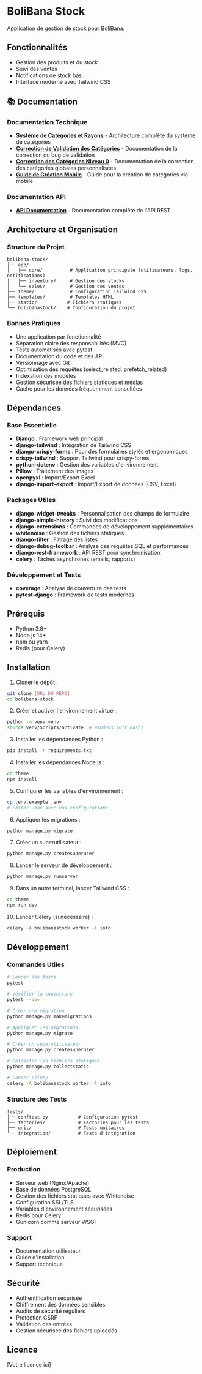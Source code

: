 # BoliBana Stock

Application de gestion de stock pour BoliBana.

## Fonctionnalités

- Gestion des produits et du stock
- Suivi des ventes
- Notifications de stock bas
- Interface moderne avec Tailwind CSS

## 📚 Documentation

### Documentation Technique
- [**Système de Catégories et Rayons**](./DOCUMENTATION_CATEGORIES_RAYONS.md) - Architecture complète du système de catégories
- [**Correction de Validation des Catégories**](./CATEGORY_VALIDATION_FIX.md) - Documentation de la correction du bug de validation
- [**Correction des Catégories Niveau 0**](./LEVEL_0_CATEGORIES_FIX.md) - Documentation de la correction des catégories globales personnalisées
- [**Guide de Création Mobile**](./MOBILE_CATEGORY_CREATION_GUIDE.md) - Guide pour la création de catégories via mobile

### Documentation API
- [**API Documentation**](./api/README.md) - Documentation complète de l'API REST

## Architecture et Organisation

### Structure du Projet
```
bolibana-stock/
├── app/
│   ├── core/          # Application principale (utilisateurs, logs, notifications)
│   ├── inventory/     # Gestion des stocks
│   └── sales/         # Gestion des ventes
├── theme/             # Configuration Tailwind CSS
├── templates/         # Templates HTML
├── static/           # Fichiers statiques
└── bolibanastock/    # Configuration du projet
```

### Bonnes Pratiques
- Une application par fonctionnalité
- Séparation claire des responsabilités (MVC)
- Tests automatisés avec pytest
- Documentation du code et des API
- Versionnage avec Git
- Optimisation des requêtes (select_related, prefetch_related)
- Indexation des modèles
- Gestion sécurisée des fichiers statiques et médias
- Cache pour les données fréquemment consultées

## Dépendances

### Base Essentielle
- **Django** : Framework web principal
- **django-tailwind** : Intégration de Tailwind CSS
- **django-crispy-forms** : Pour des formulaires stylés et ergonomiques
- **crispy-tailwind** : Support Tailwind pour crispy-forms
- **python-dotenv** : Gestion des variables d'environnement
- **Pillow** : Traitement des images
- **openpyxl** : Import/Export Excel
- **django-import-export** : Import/Export de données (CSV, Excel)

### Packages Utiles
- **django-widget-tweaks** : Personnalisation des champs de formulaire
- **django-simple-history** : Suivi des modifications
- **django-extensions** : Commandes de développement supplémentaires
- **whitenoise** : Gestion des fichiers statiques
- **django-filter** : Filtrage des listes
- **django-debug-toolbar** : Analyse des requêtes SQL et performances
- **django-rest-framework** : API REST pour synchronisation
- **celery** : Tâches asynchrones (emails, rapports)

### Développement et Tests
- **coverage** : Analyse de couverture des tests
- **pytest-django** : Framework de tests modernes

## Prérequis

- Python 3.8+
- Node.js 14+
- npm ou yarn
- Redis (pour Celery)

## Installation

1. Cloner le dépôt :
```bash
git clone [URL_DU_REPO]
cd bolibana-stock
```

2. Créer et activer l'environnement virtuel :
```bash
python -m venv venv
source venv/Scripts/activate  # Windows (Git Bash)
```

3. Installer les dépendances Python :
```bash
pip install -r requirements.txt
```

4. Installer les dépendances Node.js :
```bash
cd theme
npm install
```

5. Configurer les variables d'environnement :
```bash
cp .env.example .env
# Éditer .env avec vos configurations
```

6. Appliquer les migrations :
```bash
python manage.py migrate
```

7. Créer un superutilisateur :
```bash
python manage.py createsuperuser
```

8. Lancer le serveur de développement :
```bash
python manage.py runserver
```

9. Dans un autre terminal, lancer Tailwind CSS :
```bash
cd theme
npm run dev
```

10. Lancer Celery (si nécessaire) :
```bash
celery -A bolibanastock worker -l info
```

## Développement

### Commandes Utiles
```bash
# Lancer les tests
pytest

# Vérifier la couverture
pytest --cov

# Créer une migration
python manage.py makemigrations

# Appliquer les migrations
python manage.py migrate

# Créer un superutilisateur
python manage.py createsuperuser

# Collecter les fichiers statiques
python manage.py collectstatic

# Lancer Celery
celery -A bolibanastock worker -l info
```

### Structure des Tests
```
tests/
├── conftest.py           # Configuration pytest
├── factories/            # Factories pour les tests
├── unit/                 # Tests unitaires
└── integration/          # Tests d'intégration
```

## Déploiement

### Production
- Serveur web (Nginx/Apache)
- Base de données PostgreSQL
- Gestion des fichiers statiques avec Whitenoise
- Configuration SSL/TLS
- Variables d'environnement sécurisées
- Redis pour Celery
- Gunicorn comme serveur WSGI

### Support
- Documentation utilisateur
- Guide d'installation
- Support technique

## Sécurité

- Authentification sécurisée
- Chiffrement des données sensibles
- Audits de sécurité réguliers
- Protection CSRF
- Validation des entrées
- Gestion sécurisée des fichiers uploadés

## Licence

[Votre licence ici] 